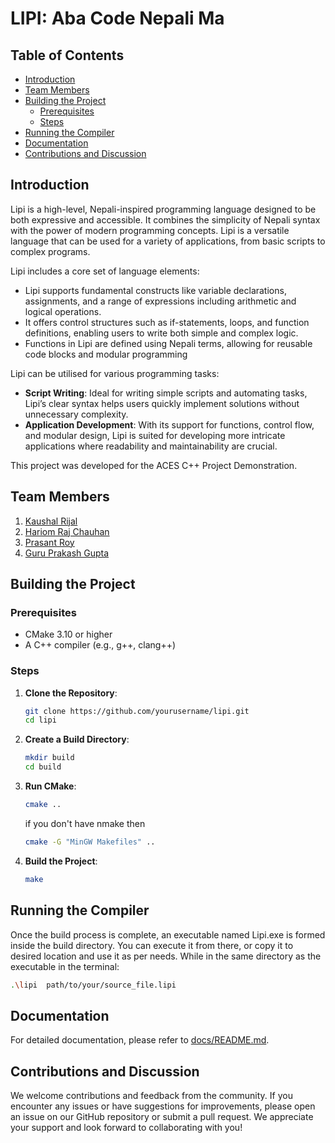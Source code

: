 # LIPI: Aba Code Nepali Ma

## Table of Contents
- [Introduction](#introduction)
- [Team Members](#team-members)
- [Building the Project](#building-the-project)
	- [Prerequisites](#prerequisites)
	- [Steps](#steps)
- [Running the Compiler](#running-the-compiler)
- [Documentation](#documentation)
- [Contributions and Discussion](#contributions-and-discussion)

## Introduction
Lipi is a high-level, Nepali-inspired programming language designed to be both expressive and accessible. It combines the simplicity of Nepali syntax with the power of modern programming concepts. Lipi is a versatile language that can be used for a variety of applications, from basic scripts to complex programs.

Lipi includes a core set of language elements:

-   Lipi supports fundamental constructs like variable declarations, assignments, and a range of expressions including arithmetic and logical operations.
-   It offers control structures such as if-statements, loops, and function definitions, enabling users to write both simple and complex logic.
-   Functions in Lipi are defined using Nepali terms, allowing for reusable code blocks and modular programming

Lipi can be utilised for various programming tasks:

-   **Script Writing**: Ideal for writing simple scripts and automating tasks, Lipi’s clear syntax helps users quickly implement solutions without unnecessary complexity.
-   **Application Development**: With its support for functions, control flow, and modular design, Lipi is suited for developing more intricate applications where readability and maintainability are crucial.

This project was developed for the ACES C++ Project Demonstration.

## Team Members 
1. [Kaushal Rijal](https://github.com/kaushalrijal)
2. [Hariom Raj Chauhan](https://github.com/HariomRajChauhan)
3. [Prasant Roy](https://github.com/Prashantt6)
4. [Guru Prakash Gupta](https://github.com/guptaguruprakash)

## Building the Project 
### Prerequisites
- CMake 3.10 or higher
- A C++ compiler (e.g., g++, clang++)
### Steps
1.  **Clone the Repository**:
	```sh
	git clone https://github.com/yourusername/lipi.git
	cd lipi
	```
2.  **Create a Build Directory**:
	```sh
	mkdir build
	cd build
	```
3.  **Run CMake**:
	```sh
	cmake ..
	```
	if you don't have nmake then
	```sh
	cmake -G "MinGW Makefiles" ..
	```
4.  **Build the Project**:
	```sh
	make
	```
## Running the Compiler
Once the build process is complete, an executable named Lipi.exe is formed inside the build directory. You can execute it from there, or copy it to desired location and use it as per needs. While in the same directory as the executable in the terminal:
```sh
.\lipi  path/to/your/source_file.lipi
```
## Documentation
For detailed documentation, please refer to [docs/README.md](docs/README.md).

## Contributions and Discussion

We welcome contributions and feedback from the community. If you encounter any issues or have suggestions for improvements, please open an issue on our GitHub repository or submit a pull request. We appreciate your support and look forward to collaborating with you!